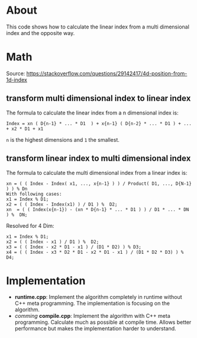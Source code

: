 # About

This code shows how to calculate the linear index from a multi dimensional index and the opposite way.

# Math

Source: https://stackoverflow.com/questions/29142417/4d-position-from-1d-index

## transform multi dimensional index to linear index

The formula to calculate the linear index from a n dimensional index is: 
```
Index = xn ( D{n-1} * ... * D1  ) + x{n-1} ( D{n-2} * ... * D1 ) + ... + x2 * D1 + x1
``` 

`n` is the highest dimensions and `1` the smallest.

## transform linear index to multi dimensional index

The formula to calculate the multi dimensional index from a linear index is:

```
xn = ( ( Index - Index( x1, ..., x{n-1} ) ) / Product( D1, ..., D{N-1} ) ) % Dn
With following cases:
x1 = Index % D1;
x2 = ( ( Index - Index(x1) ) / D1 ) %  D2;
xn  = ( ( Index(x{n-1}) - (xn * D{n-1} * ... * D1 ) ) / D1 * ... * DN ) %  DN;
```

Resolved for 4 Dim:

```
x1 = Index % D1;
x2 = ( ( Index - x1 ) / D1 ) %  D2;
x3 = ( ( Index - x2 * D1 - x1 ) / (D1 * D2) ) % D3; 
x4 = ( ( Index - x3 * D2 * D1 - x2 * D1 - x1 ) / (D1 * D2 * D3) ) % D4;
```

# Implementation

* **runtime.cpp**: Implement the algorithm completely in runtime without C++ meta programming. The implementation is focusing on the algorithm.
* *comming* **compile.cpp**: Implement the algorithm with C++ meta programming. Calculate much as possible at compile time. Allows better performance but makes the implementation harder to understand.
